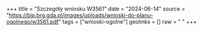 +++
title = "Szczegóły wniosku W3561"
date = "2024-06-14"
source = "https://bip.brg.gda.pl/images/uploads/wnioski-do-planu-ogolnego/w3561.pdf"
tags = ["wnioski-ogolne"]
geolinks = []
raw = " "
+++





